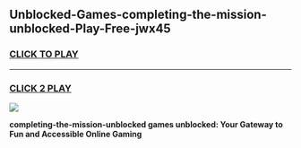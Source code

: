 
## Unblocked-Games-completing-the-mission-unblocked-Play-Free-jwx45
<h3>
<a href="https://premium76.site?title=completing-the-mission-unblocked&ref=18A1">CLICK TO PLAY</a></h3>
<hr>

<h3>
<a href="https://premium76.site?title=completing-the-mission-unblocked&ref=18A1">CLICK 2 PLAY</a>
  
</h3>

<a href="https://premium76.site?title=completing-the-mission-unblocked&ref=18A1"><img src="https://clearcache.store/games.png"></a>


**completing-the-mission-unblocked games unblocked: Your Gateway to Fun and Accessible Online Gaming**
